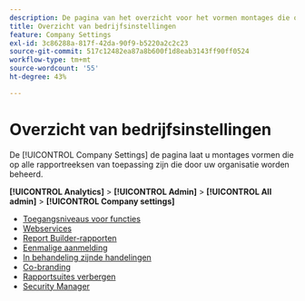 ```yaml
---
description: De pagina van het overzicht voor het vormen montages die op alle rapportsuites van toepassing zijn die door uw organisatie worden beheerd.
title: Overzicht van bedrijfsinstellingen
feature: Company Settings
exl-id: 3c86288a-817f-42da-90f9-b5220a2c2c23
source-git-commit: 517c12482ea87a8b600f1d8eab3143ff90ff0524
workflow-type: tm+mt
source-wordcount: '55'
ht-degree: 43%

---
```


# Overzicht van bedrijfsinstellingen

De [!UICONTROL Company Settings] de pagina laat u montages vormen die op alle rapportreeksen van toepassing zijn die door uw organisatie worden beheerd.

**[!UICONTROL Analytics]** > **[!UICONTROL Admin]** > **[!UICONTROL All admin]** > **[!UICONTROL Company settings]**

+ [Toegangsniveaus voor functies](feature-access-levels.md)
+ [Webservices](web-services-admin.md)
+ [Report Builder-rapporten](report-builder-reports-admin.md)
+ [Eenmalige aanmelding](single-signon-admin.md)
+ [In behandeling zijnde handelingen](pending-actions-admin.md)
+ [Co-branding](co-branding-admin.md)
+ [Rapportsuites verbergen](c-hide-report-suites.md)
+ [Security Manager](security-manager.md)
